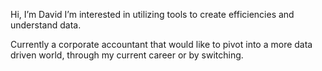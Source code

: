Hi, I’m David
I’m interested in utilizing tools to create efficiencies and understand data.

Currently a corporate accountant that would like to pivot into a more data driven world, through my current career or by switching. 



